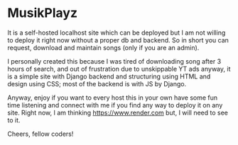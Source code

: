 # MusikPlayz

It is a self-hosted localhost site which can be deployed but I am not willing to deploy it right now without a proper db and backend. So in short you can request, download and
maintain songs (only if you are an admin).

I personally created this because I was tired of downloading song after 3 hours of search, and out of frustration due to unskippable YT ads anyway, it is a simple site with Django backend and structuring using HTML and design using CSS; most of the backend is with JS by Django.

Anyway, enjoy if you want to every host this in your own have some fun time listening and connect with me if you find any way to deploy it on any site. Right now, I am thinking https://www.render.com but, I will need to see to it.

Cheers, fellow coders!
